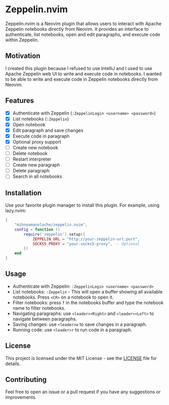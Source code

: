# Zeppelin.nvim

Zeppelin.nvim is a Neovim plugin that allows users to interact with Apache Zeppelin notebooks directly from Neovim. It provides an interface to authenticate, list notebooks, open and edit paragraphs, and execute code within Zeppelin.

## Motivation
I created this plugin because I refused to use IntelliJ and I used to use Apache Zeppelin web UI to write and execute code in notebooks. I wanted to be able to write and execute code in Zeppelin notebooks directly from Neovim.

## Features
- [x] Authenticate with Zeppelin (`:ZeppelinLogin <username> <password>`)
- [x] List notebooks (`:Zeppelin`)
- [x] Open notebook
- [x] Edit paragraph and save changes 
- [x] Execute code in paragraph
- [x] Optional proxy support
- [ ] Create new notebook
- [ ] Delete notebook
- [ ] Restart interpreter
- [ ] Create new paragraph
- [ ] Delete paragraph
- [ ] Search in all notebooks

## Installation
Use your favorite plugin manager to install this plugin. For example, using lazy.nvim:
```lua
{
    "mihneamanolache/zeppelin.nvim",
    config = function ()
        require('zeppelin').setup({
            ZEPPELIN_URL = "http://your-zeppelin-url:port",
            SOCKS5_PROXY = "your-socks5-proxy", -- Optional
        })
    end
}
```

## Usage
- Authenticate with Zeppelin: `:ZeppelinLogin <username> <password>`
- List notebooks: `:Zeppelin` - This will open a buffer showing all available notebooks. Press `<CR>` on a notebook to open it.
- Filter notebooks: press `f` in the notebooks buffer and type the notebook name to filter notebooks.
- Navigating paragraphs: use `<leader><Right>` and `<leader><Left>` to navigate between paragraphs.
- Saving changes: use `<leader>w` to save changes in a paragraph.
- Running code: use `<leader>r` to run code in a paragraph.

## License
This project is licensed under the MIT License - see the [LICENSE](LICENSE) file for details.

## Contributing
Feel free to open an issue or a pull request if you have any suggestions or improvements.
